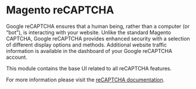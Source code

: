 # Magento reCAPTCHA

Google reCAPTCHA ensures that a human being, rather than a computer (or “bot”), is interacting with your website. Unlike the standard Magento CAPTCHA, Google reCAPTCHA provides enhanced security with a selection of different display options and methods. Additional website traffic information is available in the dashboard of your Google reCAPTCHA account.

This module contains the base UI related to all reCAPTCHA features.

For more information please visit the [reCAPTCHA documentation](https://experienceleague.adobe.com/en/docs/commerce-admin/systems/security/captcha/security-google-recaptcha).
